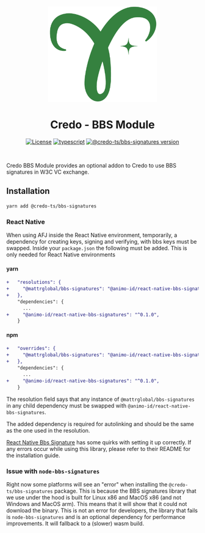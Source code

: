 <p align="center">
  <br />
  <img
    alt="Hyperledger Aries logo"
    src="https://raw.githubusercontent.com/hyperledger/aries-framework-javascript/aa31131825e3331dc93694bc58414d955dcb1129/images/aries-logo.png"
    height="250px"
  />
</p>
<h1 align="center"><b>Credo - BBS Module</b></h1>
<p align="center">
  <a
    href="https://raw.githubusercontent.com/hyperledger/aries-framework-javascript/main/LICENSE"
    ><img
      alt="License"
      src="https://img.shields.io/badge/License-Apache%202.0-blue.svg"
  /></a>
  <a href="https://www.typescriptlang.org/"
    ><img
      alt="typescript"
      src="https://img.shields.io/badge/%3C%2F%3E-TypeScript-%230074c1.svg"
  /></a>
    <a href="https://www.npmjs.com/package/@credo-ts/bbs-signatures"
    ><img
      alt="@credo-ts/bbs-signatures version"
      src="https://img.shields.io/npm/v/@credo-ts/bbs-signatures"
  /></a>

</p>
<br />

Credo BBS Module provides an optional addon to Credo to use BBS signatures in W3C VC exchange.

## Installation

```sh
yarn add @credo-ts/bbs-signatures
```

### React Native

When using AFJ inside the React Native environment, temporarily, a dependency for creating keys, signing and verifying, with bbs keys must be swapped. Inside your `package.json` the following must be added. This is only needed for React Native environments

#### yarn

```diff
+   "resolutions": {
+     "@mattrglobal/bbs-signatures": "@animo-id/react-native-bbs-signatures@^0.1.0",
+   },
    "dependencies": {
      ...
+     "@animo-id/react-native-bbs-signatures": "^0.1.0",
    }
```

#### npm

```diff
+   "overrides": {
+     "@mattrglobal/bbs-signatures": "@animo-id/react-native-bbs-signatures@^0.1.0",
+   },
    "dependencies": {
      ...
+     "@animo-id/react-native-bbs-signatures": "^0.1.0",
    }
```

The resolution field says that any instance of `@mattrglobal/bbs-signatures` in any child dependency must be swapped with `@animo-id/react-native-bbs-signatures`.

The added dependency is required for autolinking and should be the same as the one used in the resolution.

[React Native Bbs Signature](https://github.com/animo/react-native-bbs-signatures) has some quirks with setting it up correctly. If any errors occur while using this library, please refer to their README for the installation guide.

### Issue with `node-bbs-signatures`

Right now some platforms will see an "error" when installing the `@credo-ts/bbs-signatures` package. This is because the BBS signatures library that we use under the hood is built for Linux x86 and MacOS x86 (and not Windows and MacOS arm). This means that it will show that it could not download the binary. This is not an error for developers, the library that fails is `node-bbs-signatures` and is an optional dependency for performance improvements. It will fallback to a (slower) wasm build.

